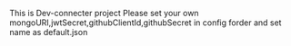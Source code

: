 This is Dev-connecter project
Please set your own mongoURI,jwtSecret,githubClientId,githubSecret in config forder and set name as default.json
